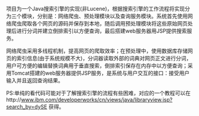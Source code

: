 项目为一个Java搜索引擎的实现(非Lucene)，根据搜索引擎的工作流程将实现分为三个模块，分别是：网络爬虫、预处理模块以及查询服务模块。系统首先使用网络爬虫爬取各个网页的源码并保存到本地，随后调用预处理模块将这些原始网页处理后进行分词并建立倒排索引以方便查询，最后搭建web服务器用JSP提供搜索服务。

网络爬虫采用多线程机制，提高网页的爬取效率；在预处理中，使用数据库存储网页的索引信息(由于系统规模不大)，分词器读取外部的词典对网页正文进行分词，用户可方便的编辑替换词典用于垂直搜索，倒排索引保存在内存中以方便查询；采用Tomcat搭建的web服务器提供JSP服务，是系统与用户交互的接口：接受用户输入并且返回查询结果。

PS:单纯的看代码可能对于了解搜索引擎的流程有些困难，对应的一个教程可以在http://www.ibm.com/developerworks/cn/views/java/libraryview.jsp?search_by=dySE 获得。